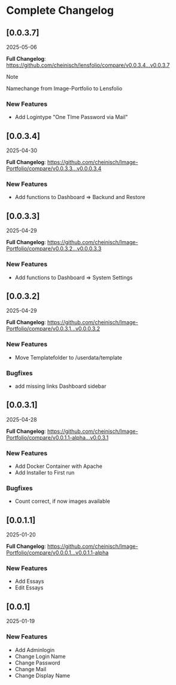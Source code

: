 # Complete Changelog


## [0.0.3.7]
2025-05-06

**Full Changelog**: https://github.com/cheinisch/lensfolio/compare/v0.0.3.4...v0.0.3.7

> [!NOTE]
> Namechange from Image-Portfolio to Lensfolio

### New Features
- Add Logintype "One TIme Password via Mail"

## [0.0.3.4]
2025-04-30

**Full Changelog**: https://github.com/cheinisch/Image-Portfolio/compare/v0.0.3.3...v0.0.0.3.4

### New Features
- Add functions to Dashboard => Backund and Restore



## [0.0.3.3]
2025-04-29

**Full Changelog**: https://github.com/cheinisch/Image-Portfolio/compare/v0.0.3.2...v0.0.0.3.3

### New Features
- Add functions to Dashboard => System Settings

## [0.0.3.2]
2025-04-29

**Full Changelog**: https://github.com/cheinisch/Image-Portfolio/compare/v0.0.3.1...v0.0.0.3.2

### New Features
- Move Templatefolder to /userdata/template

### Bugfixes
- add missing links Dashboard sidebar

## [0.0.3.1]
2025-04-28

**Full Changelog**: https://github.com/cheinisch/Image-Portfolio/compare/v0.0.1.1-alpha...v0.0.3.1

### New Features
- Add Docker Container with Apache
- Add Installer to First run

### Bugfixes
- Count correct, if now images available

## [0.0.1.1]
2025-01-20

**Full Changelog**: https://github.com/cheinisch/Image-Portfolio/compare/v0.0.0.1...v0.0.1.1-alpha

### New Features
- Add Essays
- Edit Essays

## [0.0.1]
2025-01-19

### New Features
- Add Adminlogin
- Change Login Name
- Change Password
- Change Mail
- Change Display Name
